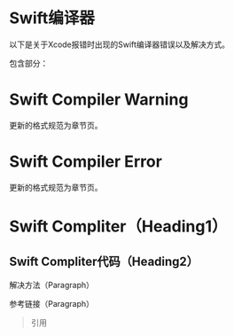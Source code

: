 # Swift编译器

以下是关于Xcode报错时出现的Swift编译器错误以及解决方式。

包含部分：

# Swift Compiler Warning

更新的格式规范为章节页。

# Swift Compiler Error

更新的格式规范为章节页。

# Swift Compliter（Heading1）

## Swift Compliter代码（Heading2）

解决方法（Paragraph）

参考链接（Paragraph）

> 引用



